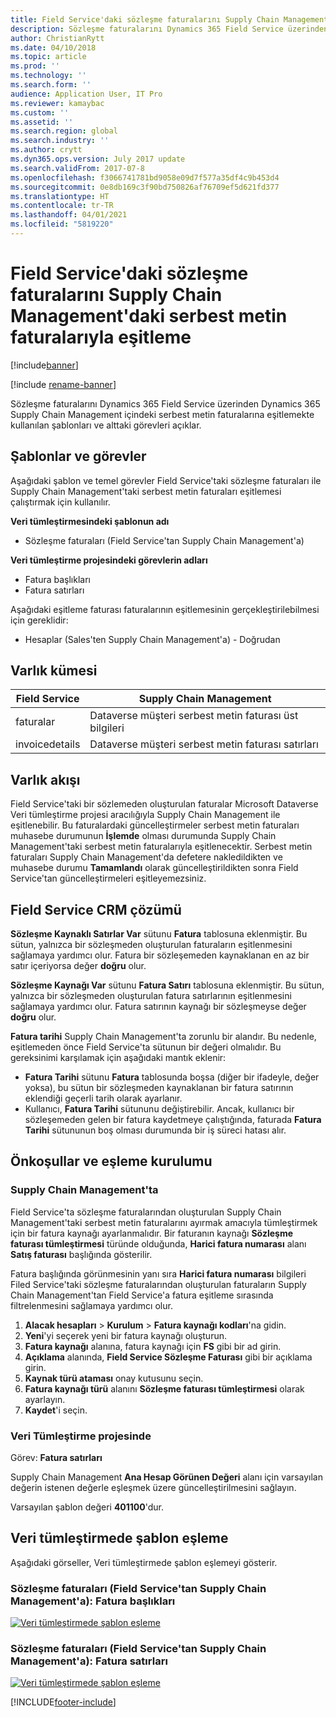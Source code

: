 ```yaml
---
title: Field Service'daki sözleşme faturalarını Supply Chain Management'daki serbest metin faturalarıyla eşitleme
description: Sözleşme faturalarını Dynamics 365 Field Service üzerinden Dynamics 365 Supply Chain Management içindeki serbest metin faturalarına eşitlemekte kullanılan şablonları ve alttaki görevleri açıklar.
author: ChristianRytt
ms.date: 04/10/2018
ms.topic: article
ms.prod: ''
ms.technology: ''
ms.search.form: ''
audience: Application User, IT Pro
ms.reviewer: kamaybac
ms.custom: ''
ms.assetid: ''
ms.search.region: global
ms.search.industry: ''
ms.author: crytt
ms.dyn365.ops.version: July 2017 update
ms.search.validFrom: 2017-07-8
ms.openlocfilehash: f3066741781bd9058e09d7f577a35df4c9b453d4
ms.sourcegitcommit: 0e8db169c3f90bd750826af76709ef5d621fd377
ms.translationtype: HT
ms.contentlocale: tr-TR
ms.lasthandoff: 04/01/2021
ms.locfileid: "5819220"
---
```

# <a name="synchronize-agreement-invoices-in-field-service-to-free-text-invoices-in-supply-chain-management"></a>Field Service'daki sözleşme faturalarını Supply Chain Management'daki serbest metin faturalarıyla eşitleme

[!include[banner](../includes/banner.md)]

[!include [rename-banner](~/includes/cc-data-platform-banner.md)]

Sözleşme faturalarını Dynamics 365 Field Service üzerinden Dynamics 365 Supply Chain Management içindeki serbest metin faturalarına eşitlemekte kullanılan şablonları ve alttaki görevleri açıklar.

## <a name="templates-and-tasks"></a>Şablonlar ve görevler

Aşağıdaki şablon ve temel görevler Field Service'taki sözleşme faturaları ile Supply Chain Management'taki serbest metin faturaları eşitlemesi çalıştırmak için kullanılır.

**Veri tümleştirmesindeki şablonun adı**

- Sözleşme faturaları (Field Service'tan Supply Chain Management'a)

**Veri tümleştirme projesindeki görevlerin adları**

- Fatura başlıkları
- Fatura satırları

Aşağıdaki eşitleme faturası faturalarının eşitlemesinin gerçekleştirilebilmesi için gereklidir:

- Hesaplar (Sales'ten Supply Chain Management'a) - Doğrudan

## <a name="entity-set"></a>Varlık kümesi

| Field Service  | Supply Chain Management                 |
|----------------|----------------------------------------|
| faturalar       | Dataverse müşteri serbest metin faturası üst bilgileri |
| invoicedetails | Dataverse müşteri serbest metin faturası satırları   |

## <a name="entity-flow"></a>Varlık akışı

Field Service'taki bir sözlemeden oluşturulan faturalar Microsoft Dataverse Veri tümleştirme projesi aracılığıyla Supply Chain Management ile eşitlenebilir. Bu faturalardaki güncelleştirmeler serbest metin faturaları muhasebe durumunun **İşlemde** olması durumunda Supply Chain Management'taki serbest metin faturalarıyla eşitlenecektir. Serbest metin faturaları Supply Chain Management'da defetere nakledildikten ve muhasebe durumu **Tamamlandı** olarak güncelleştirildikten sonra Field Service'tan güncelleştirmeleri eşitleyemezsiniz.

## <a name="field-service-crm-solution"></a>Field Service CRM çözümü

**Sözleşme Kaynaklı Satırlar Var** sütunu **Fatura** tablosuna eklenmiştir. Bu sütun, yalnızca bir sözleşmeden oluşturulan faturaların eşitlenmesini sağlamaya yardımcı olur. Fatura bir sözleşemeden kaynaklanan en az bir satır içeriyorsa değer **doğru** olur.

**Sözleşme Kaynağı Var** sütunu **Fatura Satırı** tablosuna eklenmiştir. Bu sütun, yalnızca bir sözleşmeden oluşturulan fatura satırlarının eşitlenmesini sağlamaya yardımcı olur. Fatura satırının kaynağı bir sözleşmeyse değer **doğru** olur.

**Fatura tarihi** Supply Chain Management'ta zorunlu bir alandır. Bu nedenle, eşitlemeden önce Field Service'ta sütunun bir değeri olmalıdır. Bu gereksinimi karşılamak için aşağıdaki mantık eklenir:

- **Fatura Tarihi** sütunu **Fatura** tablosunda boşsa (diğer bir ifadeyle, değer yoksa), bu sütun bir sözleşmeden kaynaklanan bir fatura satırının eklendiği geçerli tarih olarak ayarlanır.
- Kullanıcı, **Fatura Tarihi** sütununu değiştirebilir. Ancak, kullanıcı bir sözleşemeden gelen bir fatura kaydetmeye çalıştığında, faturada **Fatura Tarihi** sütununun boş olması durumunda bir iş süreci hatası alır.

## <a name="prerequisites-and-mapping-setup"></a>Önkoşullar ve eşleme kurulumu

### <a name="in-supply-chain-management"></a>Supply Chain Management'ta

Field Service'ta sözleşme faturalarından oluşturulan Supply Chain Management'taki serbest metin faturalarını ayırmak amacıyla tümleştirmek için bir fatura kaynağı ayarlanmalıdır. Bir faturanın kaynağı **Sözleşme faturası tümleştirmesi** türünde olduğunda, **Harici fatura numarası** alanı **Satış faturası** başlığında gösterilir.

Fatura başlığında görünmesinin yanı sıra **Harici fatura numarası** bilgileri Filed Service'taki sözleşme faturalarından oluşturulan faturaların Supply Chain Management'tan Field Service'a fatura eşitleme sırasında filtrelenmesini sağlamaya yardımcı olur.

1. **Alacak hesapları** \> **Kurulum** \> **Fatura kaynağı kodları**'na gidin.
2. **Yeni**'yi seçerek yeni bir fatura kaynağı oluşturun.
3. **Fatura kaynağı** alanına, fatura kaynağı için **FS** gibi bir ad girin.
4. **Açıklama** alanında, **Field Service Sözleşme Faturası** gibi bir açıklama girin.
5. **Kaynak türü ataması** onay kutusunu seçin.
6. **Fatura kaynağı türü** alanını **Sözleşme faturası tümleştirmesi** olarak ayarlayın.
7. **Kaydet**'i seçin.

### <a name="in-the-data-integration-project"></a>Veri Tümleştirme projesinde

Görev: **Fatura satırları**  

Supply Chain Management **Ana Hesap Görünen Değeri** alanı için varsayılan değerin istenen değerle eşleşmek üzere güncelleştirilmesini sağlayın.

Varsayılan şablon değeri **401100**'dur.

## <a name="template-mapping-in-data-integration"></a>Veri tümleştirmede şablon eşleme

Aşağıdaki görseller, Veri tümleştirmede şablon eşlemeyi gösterir.

### <a name="agreement-invoices-field-service-to-supply-chain-management-invoice-headers"></a>Sözleşme faturaları (Field Service'tan Supply Chain Management'a): Fatura başlıkları

[![Veri tümleştirmede şablon eşleme](./media/FSFreeTextInvoice1.png)](./media/FSFreeTextInvoice1.png)

### <a name="agreement-invoices-field-service-to-supply-chain-management-invoice-lines"></a>Sözleşme faturaları (Field Service'tan Supply Chain Management'a): Fatura satırları

[![Veri tümleştirmede şablon eşleme](./media/FSFreeTextInvoice2.png)](./media/FSFreeTextInvoice2.png)


[!INCLUDE[footer-include](../../includes/footer-banner.md)]